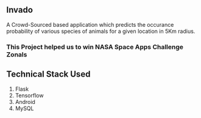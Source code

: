 ## Invado
A Crowd-Sourced based application which predicts the occurance probability of various species of animals for a given location in 5Km radius.

### This Project helped us to win NASA Space Apps Challenge Zonals
## Technical Stack Used
1. Flask
2. Tensorflow
3. Android
4. MySQL
